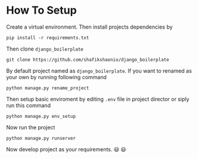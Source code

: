 # How To Setup
Create a virtual environment.
Then install projects dependencies by
```
pip install -r requirements.txt
```
Then clone `django_boilerplate`
```.env
git clone https://github.com/shafikshaonio/django_boilerplate
```

By default project named as `django_boilerplate`. If you want to renamed as your own by running following command
```.env
python manage.py rename_project
```

Then setup basic enviroment by editing `.env` file in project director or siply run this command
```.env
python manage.py env_setup
```

Now run the project 
```.env
python manage.py runserver
```

Now develop project as your requirements.
:smiley: :smiley:
